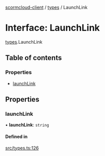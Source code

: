 [scormcloud-client](../README.md) / [types](../modules/types.md) / LaunchLink

# Interface: LaunchLink

[types](../modules/types.md).LaunchLink

## Table of contents

### Properties

- [launchLink](types.LaunchLink.md#launchlink)

## Properties

### launchLink

• **launchLink**: `string`

#### Defined in

[src/types.ts:126](https://github.com/distributhor/scormcloud-client/blob/49508a5/src/types.ts#L126)
